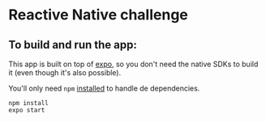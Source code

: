 # Reactive Native challenge

## To build and run the app:

This app is built on top of [expo](https://expo.io/), so you don't need the
native SDKs to build it (even though it's also possible).

You'll only need `npm` [installed](https://www.npmjs.com/get-npm) to handle de dependencies.

    npm install
    expo start
